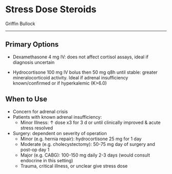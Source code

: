 # Stress Dose Steroids 

Griffin Bullock

---

## Primary Options

- Dexamethasone 4 mg IV: does not affect cortisol assays, ideal if diagnosis uncertain

- Hydrocortisone 100 mg IV bolus then 50 mg q8h until stable: greater mineralocorticoid activity. Ideal if adrenal insufficiency known/confirmed or if hyperkalemic (K>6.0)

## When to Use

- Concern for adrenal crisis
- Patients with known adrenal insufficiency:
    - Minor Illness: ↑ dose x3 for 3 d or until clinically improved & acute stress resolved
- Surgery: dependent on severity of operation
    - Minor (e.g. hernia repair): hydrocortisone 25 mg for 1 day
    - Moderate (e.g. cholecystectomy): 50-75 mg day of surgery and post-op day 1
    - Major (e.g. CABG): 100-150 mg daily 2-3 days (would consult endocrine in this setting)
    - Trauma, critical illness, or unclear give stress dose
